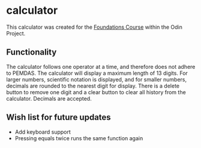 # calculator
This calculator was created for the <a href="https://www.theodinproject.com/lessons/foundations-calculator">Foundations Course</a> within the Odin Project.

## Functionality
The calculator follows one operator at a time, and therefore does not adhere to PEMDAS. The calculator will display a maximum length of 13 digits. For larger numbers, scientific notation is displayed, and for smaller numbers, decimals are rounded to the nearest digit for display. There is a delete button to remove one digit and a clear button to clear all history from the calculator. Decimals are accepted.

## Wish list for future updates

- Add keyboard support
- Pressing equals twice runs the same function again